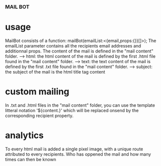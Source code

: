 ### MAIL BOT

# usage

MailBot consists of a function: mailBot(emailList:<{email,props:{}}[]>);
The emailList parameter contains all the recipients email addresses and additionnal props.
The content of the mail is defined in the "mail content" folder.
--> html: the html content of the mail is defined by the first .html file found in the "mail content" folder.
--> text: the text content of the mail is defined by the first .txt file found in the "mail content" folder.
--> subject: the subject of the mail is the html title tag content

# custom mailing

In .txt and .html files in the "mail content" folder, you can use the template litteral notation '${content.<someRecipientProperty>}'
which will be replaced onsend by the corresponding recipient property.

# analytics

To every html mail is added a single pixel image, with a unique route attributed to every recipients.
Who has oppened the mail and how many times can then be known
